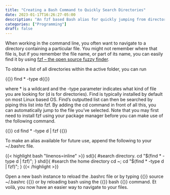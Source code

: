 ```yaml
---
title: "Creating a Bash Command to Quickly Search Directories"
date: 2023-01-17T16:26:27-05:00
description: "An fzf based Bash alias for quickly jumping from directory to directory."
categories: ["Programming"]
draft: false
---
```


When working in the command line, you often want to navigate to a directory containing a particular file. You might not remember where that file is, but if you remember the file name, or part of its name, you can easily find it by using  [fzf – the open source fuzzy finder](https://github.com/junegunn/fzf "fzf's repository"). 

To obtain a list of all directories within the active folder, you can run

{{<highlight bash>}} find * -type d{{</highlight>}} 

where * is a wildcard and the -type parameter indicates what kind of file you are looking for (d is for directories). Find is typically installed by default on most Linux based OS. Find’s outputted list can then be searched by piping this list into fzf. By adding the cd command in front of all this, you can automatically jump to the file you’ve selected. Note that you may first need to install fzf using your package manager before you can make use of the following command. 

{{<highlight bash>}} cd find * -type d | fzf {{</highlight>}} 

To make an alias available for future use, append the following to your ~/.bashrc file. 

{{< highlight bash "linenos=inline" >}}
sd(){ #search directory.
    cd "$(find * -type d | fzf)";
}
shd(){ #search the home directory
    cd ~;
    cd "$(find * -type d | fzf)";
}
{{< /highlight >}}

Open a new bash instance to reload the .bashrc file or by typing {{<highlight bash>}} source ~/.bashrc {{</highlight>}} or by reloading bash using the {{<highlight bash>}} bash {{</highlight>}} command. Et voilà, you now have an easier way to navigate to your files.
